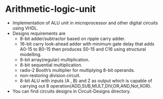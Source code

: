 # Arithmetic-logic-unit
-  Implementation of ALU unit in microprocessor and other digital circuits using VHDL.
-  Designs requirements are
   -  8-bit adder/subtractor based on ripple carry adder.
   -  16-bit carry look-ahead adder with minimum gate delay that adds A0-15 to B0-15 then produces S0-15 and C16 using structural modelling.
   -  8-bit array(regular) multiplication.
   -  8-bit sequential multiplication.
   -  radix-2 Booth’s multiplier for multiplying 8-bit operands.
   -  non-restoring division circuit.
   -  8-bit ALU with inputs (A , B) and Z as output which is capable of carrying out 8 operation(ADD,SUB,MULT,DIV,OR,AND,Not,XOR).
-  You can find circuits designs in Circuit-Designs directory.